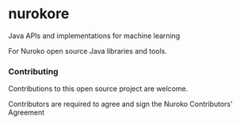 nurokore
========

Java APIs and implementations for machine learning

For Nuroko open source Java libraries and tools.


### Contributing

Contributions to this open source project are welcome.

Contributors are required to agree and sign the Nuroko Contributors' Agreement